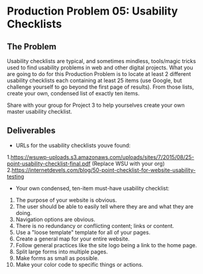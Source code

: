 # Production Problem 05: Usability Checklists

## The Problem

Usability checklists are typical, and sometimes mindless, tools/magic tricks used to find usability
problems in web and other digital projects. What you are going to do for this Production Problem is
to locate at least 2 different usability checklists each containing at least 25 items (use Google,
but challenge yourself to go beyond the first page of results). From those lists, create your own,
condensed list of exactly ten items.

Share with your group for Project 3 to help yourselves create
your own master usability checklist.

## Deliverables

* URLs for the usability checklists youve found:

1.https://wsuwp-uploads.s3.amazonaws.com/uploads/sites/7/2015/08/25-point-usability-checklist-final.pdf (Replace WSU with your org)
2.https://internetdevels.com/blog/50-point-checklist-for-website-usability-testing

* Your own condensed, ten-item must-have usability checklist:

1. The purpose of your website is obvious.
2. The user should be able to easily tell where they are and what they are doing.
3. Navigation options are obvious.
4. There is no redundancy or conflicting content; links or content.
5. Use a "loose template" template for all of your pages.
6. Create a general map for your entire website.
7. Follow general practices like the site logo being a link to the home page.
8. Split large forms into multiple pages.
9. Make forms as small as possible.
10. Make your color code to specific things or actions.
